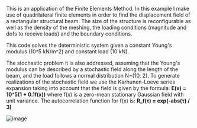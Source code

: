 This is an application of the Finite Elements Method.
In this example I make use of quadrilateral finite elements in order to find the displacement field of a rectangular structural beam.
The size of the structure is reconfigurable as well as the density of the meshing, the loading conditions (magnitude and dofs to receive loads) 
and the boundary conditions.

This code solves the deterministic system given a constant Young's modulus (10^5 kN/m^2) and constant load (10 kN).

The stochastic problem it is also addressed, assuming that the Young's modulus can be described by a stochastic field along the length of the beam,
and the load follows a normal distribution N~(10, 2). To generate realizations of the stochastic field we use the Karhunen-Loeve series expansion taking into
account that the field is given by the formula: **E(x) = 10^5(1 + 0.1f(x))** where f(x) is a zero-mean stationary Gaussian field with unit variance.
The autocorrelation function for f(x) is: **R_f(τ) = exp(-abs(τ) / 3)**

![image](https://user-images.githubusercontent.com/63021871/132966811-fd5f27b5-abd1-41df-9c39-f13c8858ba32.png)
